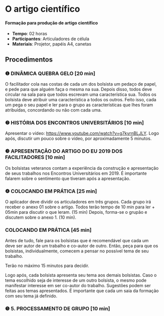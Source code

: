# O artigo científico
#### Formação para produção de artigo científico


- **Tempo**: 02 horas
- **Participantes**:  Articuladores de célula
- **Materiais**: Projetor, papéis A4, canetas

## Procedimentos

### ❶ DINÂMICA QUEBRA GELO [20 min]

O facilitador cola nas costas de cada um dos bolsista um pedaço de papel, e pede para que alguém faça o mesma na sua. 
Depois disso, todos deve circular na sala para que todos escrevam uma característica sua. 
Todos os bolsista deve atribuir uma característica a todos os outros. 
Feito isso, cada um pega o seu papel e ler para o grupo as características que lhes foram atribuídas, concordando ou não com cada uma.


### ❷ HISTÓRIA DOS ENCONTROS UNIVERSITÁRIOS [10 min]
Apresentar o vídeo: https://www.youtube.com/watch?v=g7kyrnBLJLY. 
Logo após, discutir um pouco sobre o vídeo, por aproximadamente 5 minutos.


### ❸ APRESENTAÇÃO DO ARTIGO DO EU 2019 DOS FACILITADORES [10 min]

Os bolsistas veteranos contam a experiência da construção e apresentação de seus trabalhos nos Encontros Universitários em 2019. 
É importante falarem sobre o sentimento que tiveram após a apresentação.

### ❹ COLOCANDO EM PRÁTICA  [25 min]

O aplicador deve dividir os articuladores em três grupos.
Cada grupo irá receber o anexo 01 sobre o artigo. 
Todos terão tempo de 10 min para ler + 05min para discutir o que leram. (15 min)
Depois, forma-se o grupão e discutem sobre o anexo 1. (10 min).

### COLOCANDO EM PRÁTICA  [45 min]
Antes de tudo, fale para os bolsistas que é recomendável que cada um deve ser autor de um trabalho e co-autor de outro. 
Então, peça para que os bolsistas, individualmente, comecem a pensar no possível tema de seu trabalho. 

Terão no máximo 15 minutos para decidir.

Logo após, cada bolsista apresenta seu tema aos demais bolsistas. 
Caso o tema escolhido seja de interesse de um outro bolsista, o mesmo pode manifestar interesse em ser co-autor do trabalho. 
Sugestões podem ser feitas aos temas apresentados. É importante que cada um saia da formação com seu tema já definido.


### ❺ 5. PROCESSAMENTO DE GRUPO [10 min]

